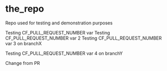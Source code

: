 # the_repo
Repo used for testing and demonstration purposes

Testing CF_PULL_REQUEST_NUMBER var
Testing CF_PULL_REQUEST_NUMBER var 2
Testing CF_PULL_REQUEST_NUMBER var 3 on branchX

Testing CF_PULL_REQUEST_NUMBER var 4 on branchY

Change from PR
